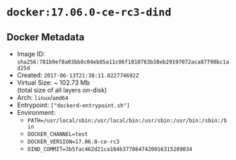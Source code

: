 # `docker:17.06.0-ce-rc3-dind`

## Docker Metadata

- Image ID: `sha256:781b9ef8a03bb8c04eb85a11c06f1810763b38eb29197072aca87790bc1ad25d`
- Created: `2017-06-13T21:38:11.022774692Z`
- Virtual Size: ~ 102.73 Mb  
  (total size of all layers on-disk)
- Arch: `linux`/`amd64`
- Entrypoint: `["dockerd-entrypoint.sh"]`
- Environment:
  - `PATH=/usr/local/sbin:/usr/local/bin:/usr/sbin:/usr/bin:/sbin:/bin`
  - `DOCKER_CHANNEL=test`
  - `DOCKER_VERSION=17.06.0-ce-rc3`
  - `DIND_COMMIT=3b5fac462d21ca164b3778647420016315289034`
